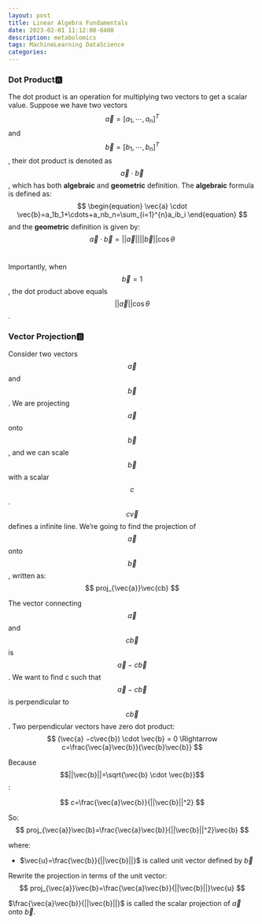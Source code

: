 ```yaml
---
layout: post
title: Linear Algebra Fundamentals
date: 2023-02-01 11:12:00-0400
description: metabolomics
tags: MachineLearning DataScience
categories: 
---
```


### Dot Product🅰️
The dot product is an operation for multiplying two vectors to get a scalar value. Suppose we have two vectors $$\vec{a}=[a_1,\cdots,a_n]^T$$ and $$\vec{b}=[b_1,\cdots,b_n]^T$$, their dot product is denoted as $$\vec{a}\cdot\vec{b}$$, which has both **algebraic** and **geometric** definition. The **algebraic** formula is defined as:
<br>
$$
\begin{equation}
\vec{a} \cdot \vec{b}=a_1b_1+\cdots+a_nb_n=\sum_{i=1}^{n}a_ib_i
\end{equation}
$$
and the **geometric** definition is given by:
<br>
$$
\begin{equation}
\vec{a} \cdot \vec{b}=||\vec{a}||||\vec{b}||\cos\theta
\end{equation}
$$
<br>

Importantly, when $$\vec{b}=1$$, the dot product above equals $$||\vec{a}||\cos\theta $$.

### Vector Projection🅱️
Consider two vectors $$\vec{a}$$ and $$\vec{b}$$. We are projecting $$\vec{a}$$ onto $$\vec{b}$$, and we can scale $$\vec{b}$$ with a scalar $$c$$. $$c\vec{v}$$ defines a infinite line. We’re going to find the projection of $$\vec{a}$$ onto $$\vec{b}$$, written as:
<br>
$$
proj_{\vec{a}}\vec{cb}
$$

The vector connecting $$\vec{a}$$ and $$c\vec{b}$$ is $$\vec{a} −c\vec{b}$$. We want to find c such that $$\vec{a} −c\vec{b}$$ is perpendicular to $$c\vec{b}$$. Two perpendicular vectors have zero dot product:
<br>
$$
(\vec{a} −c\vec{b}) \cdot \vec{b} = 0 \Rightarrow 
c=\frac{\vec{a}\vec{b}}{\vec{b}\vec{b}}
$$

Because $$||\vec{b}||=\sqrt{\vec{b} \cdot \vec{b}}$$:

$$
c=\frac{\vec{a}\vec{b}}{||\vec{b}||^2}
$$

So:
<br>
$$
proj_{\vec{a}}\vec{b}=\frac{\vec{a}\vec{b}}{||\vec{b}||^2}\vec{b}
$$

where:
- $\vec{u}=\frac{\vec{b}}{||\vec{b}||}$ is called unit vector defined by $\vec{b}$

Rewrite the projection in terms of the unit vector:
<br>
$$
proj_{\vec{a}}\vec{b}=\frac{\vec{a}\vec{b}}{||\vec{b}||}\vec{u}
$$

$\frac{\vec{a}\vec{b}}{||\vec{b}||}$ is called the scalar projection of $\vec{a}$ onto $\vec{b}$.

